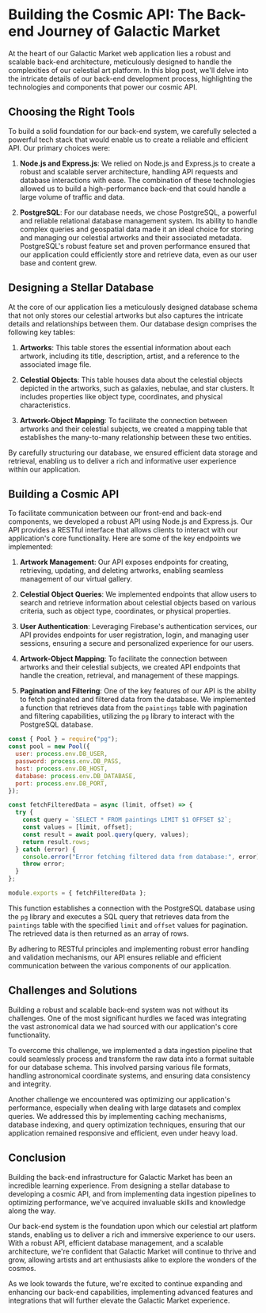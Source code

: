 # Building the Cosmic API: The Back-end Journey of Galactic Market

At the heart of our Galactic Market web application lies a robust and scalable back-end architecture, meticulously designed to handle the complexities of our celestial art platform. In this blog post, we'll delve into the intricate details of our back-end development process, highlighting the technologies and components that power our cosmic API.

## Choosing the Right Tools

To build a solid foundation for our back-end system, we carefully selected a powerful tech stack that would enable us to create a reliable and efficient API. Our primary choices were:

1. **Node.js and Express.js**: We relied on Node.js and Express.js to create a robust and scalable server architecture, handling API requests and database interactions with ease. The combination of these technologies allowed us to build a high-performance back-end that could handle a large volume of traffic and data.

2. **PostgreSQL**: For our database needs, we chose PostgreSQL, a powerful and reliable relational database management system. Its ability to handle complex queries and geospatial data made it an ideal choice for storing and managing our celestial artworks and their associated metadata. PostgreSQL's robust feature set and proven performance ensured that our application could efficiently store and retrieve data, even as our user base and content grew.

## Designing a Stellar Database

At the core of our application lies a meticulously designed database schema that not only stores our celestial artworks but also captures the intricate details and relationships between them. Our database design comprises the following key tables:

1. **Artworks**: This table stores the essential information about each artwork, including its title, description, artist, and a reference to the associated image file.

2. **Celestial Objects**: This table houses data about the celestial objects depicted in the artworks, such as galaxies, nebulae, and star clusters. It includes properties like object type, coordinates, and physical characteristics.

3. **Artwork-Object Mapping**: To facilitate the connection between artworks and their celestial subjects, we created a mapping table that establishes the many-to-many relationship between these two entities.

By carefully structuring our database, we ensured efficient data storage and retrieval, enabling us to deliver a rich and informative user experience within our application.

## Building a Cosmic API

To facilitate communication between our front-end and back-end components, we developed a robust API using Node.js and Express.js. Our API provides a RESTful interface that allows clients to interact with our application's core functionality. Here are some of the key endpoints we implemented:

1. **Artwork Management**: Our API exposes endpoints for creating, retrieving, updating, and deleting artworks, enabling seamless management of our virtual gallery.

2. **Celestial Object Queries**: We implemented endpoints that allow users to search and retrieve information about celestial objects based on various criteria, such as object type, coordinates, or physical properties.

3. **User Authentication**: Leveraging Firebase's authentication services, our API provides endpoints for user registration, login, and managing user sessions, ensuring a secure and personalized experience for our users.

4. **Artwork-Object Mapping**: To facilitate the connection between artworks and their celestial subjects, we created API endpoints that handle the creation, retrieval, and management of these mappings.

5. **Pagination and Filtering**: One of the key features of our API is the ability to fetch paginated and filtered data from the database. We implemented a function that retrieves data from the `paintings` table with pagination and filtering capabilities, utilizing the `pg` library to interact with the PostgreSQL database.

```javascript
const { Pool } = require("pg");
const pool = new Pool({
  user: process.env.DB_USER,
  password: process.env.DB_PASS,
  host: process.env.DB_HOST,
  database: process.env.DB_DATABASE,
  port: process.env.DB_PORT,
});

const fetchFilteredData = async (limit, offset) => {
  try {
    const query = `SELECT * FROM paintings LIMIT $1 OFFSET $2`;
    const values = [limit, offset];
    const result = await pool.query(query, values);
    return result.rows;
  } catch (error) {
    console.error("Error fetching filtered data from database:", error);
    throw error;
  }
};

module.exports = { fetchFilteredData };
```

This function establishes a connection with the PostgreSQL database using the `pg` library and executes a SQL query that retrieves data from the `paintings` table with the specified `limit` and `offset` values for pagination. The retrieved data is then returned as an array of rows.

By adhering to RESTful principles and implementing robust error handling and validation mechanisms, our API ensures reliable and efficient communication between the various components of our application.

## Challenges and Solutions

Building a robust and scalable back-end system was not without its challenges. One of the most significant hurdles we faced was integrating the vast astronomical data we had sourced with our application's core functionality.

To overcome this challenge, we implemented a data ingestion pipeline that could seamlessly process and transform the raw data into a format suitable for our database schema. This involved parsing various file formats, handling astronomical coordinate systems, and ensuring data consistency and integrity.

Another challenge we encountered was optimizing our application's performance, especially when dealing with large datasets and complex queries. We addressed this by implementing caching mechanisms, database indexing, and query optimization techniques, ensuring that our application remained responsive and efficient, even under heavy load.

## Conclusion

Building the back-end infrastructure for Galactic Market has been an incredible learning experience. From designing a stellar database to developing a cosmic API, and from implementing data ingestion pipelines to optimizing performance, we've acquired invaluable skills and knowledge along the way.

Our back-end system is the foundation upon which our celestial art platform stands, enabling us to deliver a rich and immersive experience to our users. With a robust API, efficient database management, and a scalable architecture, we're confident that Galactic Market will continue to thrive and grow, allowing artists and art enthusiasts alike to explore the wonders of the cosmos.

As we look towards the future, we're excited to continue expanding and enhancing our back-end capabilities, implementing advanced features and integrations that will further elevate the Galactic Market experience.